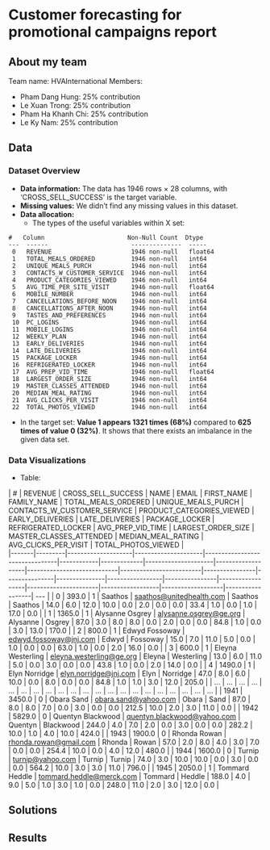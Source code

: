 # Customer forecasting for promotional campaigns report

## About my team
Team name: HVAInternational 
Members:
- Pham Dang Hung: 25% contribution
- Le Xuan Trong: 25% contribution
- Pham Ha Khanh Chi: 25% contribution
- Le Ky Nam: 25% contribution

## Data

### Dataset Overview
- **Data information:** The data has 1946 rows × 28 columns, with ‘CROSS_SELL_SUCCESS’ is the target variable.
- **Missing values:** We didn’t find any missing values in this dataset.
- **Data allocation:**
  + The types of the useful variables within X set:
```
#   Column                       Non-Null Count  Dtype  
---  ------                       --------------  -----  
 0   REVENUE                      1946 non-null   float64
 1   TOTAL_MEALS_ORDERED          1946 non-null   int64  
 2   UNIQUE_MEALS_PURCH           1946 non-null   int64  
 3   CONTACTS_W_CUSTOMER_SERVICE  1946 non-null   int64  
 4   PRODUCT_CATEGORIES_VIEWED    1946 non-null   int64  
 5   AVG_TIME_PER_SITE_VISIT      1946 non-null   float64
 6   MOBILE_NUMBER                1946 non-null   int64  
 7   CANCELLATIONS_BEFORE_NOON    1946 non-null   int64  
 8   CANCELLATIONS_AFTER_NOON     1946 non-null   int64  
 9   TASTES_AND_PREFERENCES       1946 non-null   int64  
 10  PC_LOGINS                    1946 non-null   int64  
 11  MOBILE_LOGINS                1946 non-null   int64  
 12  WEEKLY_PLAN                  1946 non-null   int64  
 13  EARLY_DELIVERIES             1946 non-null   int64  
 14  LATE_DELIVERIES              1946 non-null   int64  
 15  PACKAGE_LOCKER               1946 non-null   int64  
 16  REFRIGERATED_LOCKER          1946 non-null   int64  
 17  AVG_PREP_VID_TIME            1946 non-null   float64
 18  LARGEST_ORDER_SIZE           1946 non-null   int64  
 19  MASTER_CLASSES_ATTENDED      1946 non-null   int64  
 20  MEDIAN_MEAL_RATING           1946 non-null   int64  
 21  AVG_CLICKS_PER_VISIT         1946 non-null   int64  
 22  TOTAL_PHOTOS_VIEWED          1946 non-null   int64 
```
  + In the target set: **Value 1 appears 1321 times (68%)** compared to **625 times of value 0 (32%)**. It shows that there exists an imbalance in the given data set.

### Data Visualizations
- Table:

| # | REVENUE | CROSS_SELL_SUCCESS | NAME                | EMAIL                           | FIRST_NAME | FAMILY_NAME | TOTAL_MEALS_ORDERED | UNIQUE_MEALS_PURCH | CONTACTS_W_CUSTOMER_SERVICE | PRODUCT_CATEGORIES_VIEWED | EARLY_DELIVERIES | LATE_DELIVERIES | PACKAGE_LOCKER | REFRIGERATED_LOCKER | AVG_PREP_VID_TIME | LARGEST_ORDER_SIZE | MASTER_CLASSES_ATTENDED | MEDIAN_MEAL_RATING | AVG_CLICKS_PER_VISIT | TOTAL_PHOTOS_VIEWED |    
|-------|---------|--------------------|---------------------|--------------------------------|------------|-------------|---------------------|-------------------|----------------------------|-------------------------|----------------|---------------|---------------|-----------------|----------------|------------------|----------------------|------------------|-------------------|------------------| --- |
| 0     | 393.0   | 1                  | Saathos             | saathos@unitedhealth.com      | Saathos    | Saathos     | 14.0                | 6.0               | 12.0                        | 10.0                    | 0.0            | 2.0           | 0.0           | 0.0                 | 33.4              | 1.0                | 0.0                      | 1.0                  | 17.0                  | 0.0                  |
| 1     | 1365.0  | 1                  | Alysanne Osgrey     | alysanne.osgrey@ge.org        | Alysanne   | Osgrey      | 87.0                | 3.0               | 8.0                         | 8.0                     | 0.0            | 2.0           | 0.0           | 0.0                 | 84.8              | 1.0                | 0.0                      | 3.0                  | 13.0                  | 170.0                |
| 2     | 800.0   | 1                  | Edwyd Fossoway      | edwyd.fossoway@jnj.com        | Edwyd      | Fossoway    | 15.0                | 7.0               | 11.0                        | 5.0                     | 0.0            | 1.0           | 0.0           | 0.0                 | 63.0              | 1.0                | 0.0                      | 2.0                  | 16.0                  | 0.0                  |
| 3     | 600.0   | 1                  | Eleyna Westerling   | eleyna.westerling@ge.org      | Eleyna     | Westerling  | 13.0                | 6.0               | 11.0                        | 5.0                     | 0.0            | 3.0           | 0.0           | 0.0                 | 43.8              | 1.0                | 0.0                      | 2.0                  | 14.0                  | 0.0                  |
| 4     | 1490.0  | 1                  | Elyn Norridge       | elyn.norridge@jnj.com         | Elyn       | Norridge    | 47.0                | 8.0               | 6.0                         | 10.0                    | 0.0            | 8.0           | 0.0           | 0.0                 | 84.8              | 1.0                | 1.0                      | 3.0                  | 12.0                  | 205.0                |
| ...   | ...     | ...                | ...                 | ...                            | ...        | ...         | ...                 | ...               | ...                         | ...                     | ...            | ...           | ...           | ...                 | ...               | ...                | ...                      | ...                  | ...                   | ...                  |
| 1941  | 3450.0  | 0                  | Obara Sand          | obara.sand@yahoo.com          | Obara      | Sand        | 87.0                | 8.0               | 8.0                         | 7.0                     | 0.0            | 3.0           | 0.0           | 0.0                 | 212.5             | 10.0               | 2.0                      | 3.0                  | 11.0                  | 0.0                  |
| 1942  | 5829.0  | 0                  | Quentyn Blackwood   | quentyn.blackwood@yahoo.com   | Quentyn    | Blackwood   | 244.0               | 4.0               | 7.0                         | 2.0                     | 0.0            | 3.0           | 0.0           | 0.0                 | 282.2             | 10.0               | 1.0                      | 4.0                  | 10.0                  | 424.0                |
| 1943  | 1900.0  | 0                  | Rhonda Rowan        | rhonda.rowan@gmail.com        | Rhonda     | Rowan       | 57.0                | 2.0               | 8.0                         | 4.0                     | 3.0            | 7.0           | 0.0           | 0.0                 | 254.4             | 10.0               | 0.0                      | 4.0                  | 12.0                  | 480.0                |
| 1944  | 1600.0  | 0                  | Turnip              | turnip@yahoo.com              | Turnip     | Turnip      | 74.0                | 3.0               | 10.0                        | 10.0                    | 0.0            | 3.0           | 0.0           | 0.0                 | 564.2             | 10.0               | 3.0                      | 3.0                  | 11.0                  | 796.0                |
| 1945  | 2050.0  | 1                  | Tommard Heddle      | tommard.heddle@merck.com      | Tommard    | Heddle      | 188.0               | 4.0               | 9.0                         | 5.0                     | 1.0            | 3.0           | 1.0           | 0.0                 | 248.0             | 11.0               | 2.0                      | 3.0                  | 12.0                  | 0.0                  |



## Solutions

## Results
